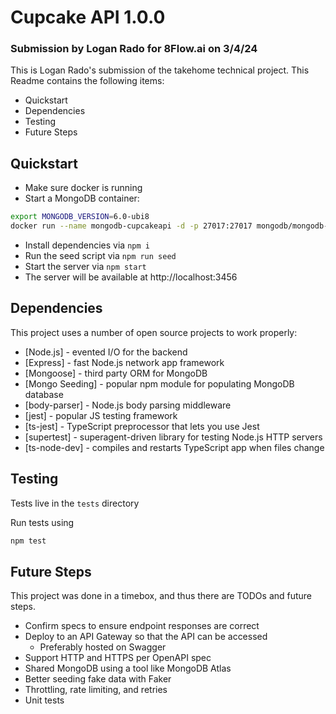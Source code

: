 # Cupcake API 1.0.0
### Submission by Logan Rado for 8Flow.ai on 3/4/24

This is Logan Rado's submission of the takehome technical project. This Readme contains the following items:

- Quickstart
- Dependencies
- Testing
- Future Steps

## Quickstart

- Make sure docker is running
- Start a MongoDB container:
```sh
export MONGODB_VERSION=6.0-ubi8
docker run --name mongodb-cupcakeapi -d -p 27017:27017 mongodb/mongodb-community-server:$MONGODB_VERSION
```
- Install dependencies via `npm i`
- Run the seed script via `npm run seed`
- Start the server via `npm start`
- The server will be available at http://localhost:3456


## Dependencies

This project uses a number of open source projects to work properly:

- [Node.js] - evented I/O for the backend
- [Express] - fast Node.js network app framework
- [Mongoose] - third party ORM for MongoDB
- [Mongo Seeding] - popular npm module for populating MongoDB database
- [body-parser] - Node.js body parsing middleware
- [jest] - popular JS testing framework
- [ts-jest] -  TypeScript preprocessor that lets you use Jest
- [supertest] - superagent-driven library for testing Node.js HTTP servers
- [ts-node-dev] - compiles and restarts TypeScript app when files change


## Testing

Tests live in the `tests` directory

Run tests using

```sh
npm test
```

## Future Steps

This project was done in a timebox, and thus there are TODOs and future steps.

- Confirm specs to ensure endpoint responses are correct
- Deploy to an API Gateway so that the API can be accessed
    - Preferably hosted on Swagger
- Support HTTP and HTTPS per OpenAPI spec
- Shared MongoDB using a tool like MongoDB Atlas
- Better seeding fake data with Faker
- Throttling, rate limiting, and retries
- Unit tests

